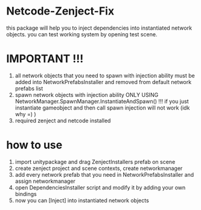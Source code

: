 # Netcode-Zenject-Fix
this package will help you to inject dependencies into instantiated network objects. you can test working system by opening test scene.
# IMPORTANT !!!
1. all network objects that you need to spawn with injection ability must be added into NetworkPrefabsInstaller and removed from default network prefabs list
2. spawn network objects with injection ability ONLY USING NetworkManager.SpawnManager.InstantiateAndSpawn() !!! if you just instantiate gameobject and then call spawn injection will not work (idk why =) )
3. required zenject and netcode installed
# how to use
1. import unitypackage and drag ZenjectInstallers prefab on scene
2. create zenject project and scene contexts, create networkmanager
3. add every network prefab that you need in NetworkPrefabsInstaller and assign networkmanager
4. open DependenciesInstaller script and modify it by adding your own bindings
5. now you can [Inject] into instantiated network objects
